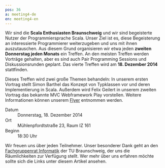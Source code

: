 ```yaml
---
pos: 36
a: meeting4-de
en: meeting4-en
---
```


Wir sind die **Scala Enthusiasten Braunschweig** und wir sind begeisterte Nutzer der Programmiersprache Scala.
Unser Ziel ist es, diese Begeisterung an interessierte Programmierer weiterzugeben und uns mit ihnen auszutauschen.
Aus diesem Grund organisieren wir etwa jeden **zweiten Donnerstag jeden Monats** ein Treffen.
An den meisten Treffen werden Vorträge gehalten, aber es sind auch Pair Programming Sessions und Diskussionsrunden geplant.
Das vierte Treffen wird am **18. Dezember 2014** stattfinden.

Dieses Treffen wird zwei große Themen behandeln:
In unserem ersten Vortrag stellt Simon Barthel das Konzept von Typklassen vor und deren Implementierung in Scala.
Außerdem wird Felix Geilert in unserem zweiten Vortrag das bekannte MVC Webframework Play vorstellen.
Weitere Informationen können unserem [Flyer](http://scala-bs.de/meetings/Scala-Enthusiasts-Braunschweig-Meeting-2014-12-18.pdf) entnommen werden.

<dl>
    <dt>Datum</dt><dd>Donnerstag, 18. Dezember 2014</dd>
    <dt>Ort</dt><dd>Mühlenpfordtstraße 23, Raum IZ 161</dd>
    <dt>Beginn</dt><dd>18:30 Uhr</dd>
</dl>

Wir freuen uns über jeden Teilnehmer.
Unser besonderer Dank geht an den [Fachgruppenrat Informatik](http://fginfo.cs.tu-bs.de) der TU Braunschweig, der uns die Räumlichkeiten zur Verfügung stellt. 
Wer mehr über uns erfahren möchte sollte sich die Links unter diesem Artikel ansehen.